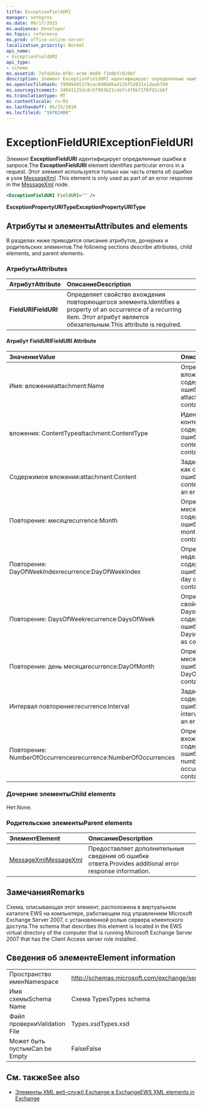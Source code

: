 ```yaml
---
title: ExceptionFieldURI
manager: sethgros
ms.date: 09/17/2015
ms.audience: Developer
ms.topic: reference
ms.prod: office-online-server
localization_priority: Normal
api_name:
- ExceptionFieldURI
api_type:
- schema
ms.assetid: 7afda93a-0f8c-4c9e-8e09-f1b0bfc928bf
description: Элемент ExceptionFieldURI идентифицирует определенные ошибки в запросе. Этот элемент используется только как часть ответа об ошибке в узле MessageXml.
ms.openlocfilehash: 79909405179cec0d0b86ad12bf52031e1daeb790
ms.sourcegitcommit: 34041125dc8c5f993b21cebfc4f8b72f0fd2cb6f
ms.translationtype: MT
ms.contentlocale: ru-RU
ms.lasthandoff: 06/25/2018
ms.locfileid: "19762408"
---
```

# <a name="exceptionfielduri"></a><span data-ttu-id="9a42b-104">ExceptionFieldURI</span><span class="sxs-lookup"><span data-stu-id="9a42b-104">ExceptionFieldURI</span></span>

<span data-ttu-id="9a42b-105">Элемент **ExceptionFieldURI** идентифицирует определенные ошибки в запросе.</span><span class="sxs-lookup"><span data-stu-id="9a42b-105">The **ExceptionFieldURI** element identifies particular errors in a request.</span></span> <span data-ttu-id="9a42b-106">Этот элемент используется только как часть ответа об ошибке в узле [MessageXml](messagexml.md) .</span><span class="sxs-lookup"><span data-stu-id="9a42b-106">This element is only used as part of an error response in the [MessageXml](messagexml.md) node.</span></span> 
  
```xml
<ExceptionFieldURI FieldURI="" />
```

 <span data-ttu-id="9a42b-107">**ExceptionPropertyURIType**</span><span class="sxs-lookup"><span data-stu-id="9a42b-107">**ExceptionPropertyURIType**</span></span>
## <a name="attributes-and-elements"></a><span data-ttu-id="9a42b-108">Атрибуты и элементы</span><span class="sxs-lookup"><span data-stu-id="9a42b-108">Attributes and elements</span></span>

<span data-ttu-id="9a42b-109">В разделах ниже приводится описание атрибутов, дочерних и родительских элементов.</span><span class="sxs-lookup"><span data-stu-id="9a42b-109">The following sections describe attributes, child elements, and parent elements.</span></span>
  
### <a name="attributes"></a><span data-ttu-id="9a42b-110">Атрибуты</span><span class="sxs-lookup"><span data-stu-id="9a42b-110">Attributes</span></span>

|<span data-ttu-id="9a42b-111">**Атрибут**</span><span class="sxs-lookup"><span data-stu-id="9a42b-111">**Attribute**</span></span>|<span data-ttu-id="9a42b-112">**Описание**</span><span class="sxs-lookup"><span data-stu-id="9a42b-112">**Description**</span></span>|
|:-----|:-----|
|<span data-ttu-id="9a42b-113">**FieldURI**</span><span class="sxs-lookup"><span data-stu-id="9a42b-113">**FieldURI**</span></span> <br/> |<span data-ttu-id="9a42b-114">Определяет свойство вхождения повторяющегося элемента.</span><span class="sxs-lookup"><span data-stu-id="9a42b-114">Identifies a property of an occurrence of a recurring item.</span></span> <span data-ttu-id="9a42b-115">Этот атрибут является обязательным.</span><span class="sxs-lookup"><span data-stu-id="9a42b-115">This attribute is required.</span></span>  <br/> |
   
#### <a name="fielduri-attribute"></a><span data-ttu-id="9a42b-116">Атрибут FieldURI</span><span class="sxs-lookup"><span data-stu-id="9a42b-116">FieldURI Attribute</span></span>

|<span data-ttu-id="9a42b-117">**Значение**</span><span class="sxs-lookup"><span data-stu-id="9a42b-117">**Value**</span></span>|<span data-ttu-id="9a42b-118">**Описание**</span><span class="sxs-lookup"><span data-stu-id="9a42b-118">**Description**</span></span>|
|:-----|:-----|
|<span data-ttu-id="9a42b-119">Имя: вложения</span><span class="sxs-lookup"><span data-stu-id="9a42b-119">attachment:Name</span></span>  <br/> |<span data-ttu-id="9a42b-120">Определяет имя вложения, содержащий ошибку.</span><span class="sxs-lookup"><span data-stu-id="9a42b-120">Identifies the attachment name as containing an error.</span></span>  <br/> |
|<span data-ttu-id="9a42b-121">вложения: ContentType</span><span class="sxs-lookup"><span data-stu-id="9a42b-121">attachment:ContentType</span></span>  <br/> |<span data-ttu-id="9a42b-122">Идентифицирует тип контента как содержащий ошибки.</span><span class="sxs-lookup"><span data-stu-id="9a42b-122">Identifies the content type as containing an error.</span></span>  <br/> |
|<span data-ttu-id="9a42b-123">Содержимое вложения:</span><span class="sxs-lookup"><span data-stu-id="9a42b-123">attachment:Content</span></span>  <br/> |<span data-ttu-id="9a42b-124">Задает содержимое, как содержащий ошибки.</span><span class="sxs-lookup"><span data-stu-id="9a42b-124">Identifies the content as containing an error.</span></span>  <br/> |
|<span data-ttu-id="9a42b-125">Повторение: месяц</span><span class="sxs-lookup"><span data-stu-id="9a42b-125">recurrence:Month</span></span>  <br/> |<span data-ttu-id="9a42b-126">Определяет поле месяц как содержащий ошибки.</span><span class="sxs-lookup"><span data-stu-id="9a42b-126">Identifies the month field as containing an error.</span></span>  <br/> |
|<span data-ttu-id="9a42b-127">Повторение: DayOfWeekIndex</span><span class="sxs-lookup"><span data-stu-id="9a42b-127">recurrence:DayOfWeekIndex</span></span>  <br/> |<span data-ttu-id="9a42b-128">Определяет день недели индекса, содержащее ошибку.</span><span class="sxs-lookup"><span data-stu-id="9a42b-128">Identifies the day of week index as containing an error.</span></span>  <br/> |
|<span data-ttu-id="9a42b-129">Повторение: DaysOfWeek</span><span class="sxs-lookup"><span data-stu-id="9a42b-129">recurrence:DaysOfWeek</span></span>  <br/> |<span data-ttu-id="9a42b-130">Определяет свойство DaysOfWeek как содержащий ошибки.</span><span class="sxs-lookup"><span data-stu-id="9a42b-130">Identifies the DaysOfWeek property as containing an error.</span></span>  <br/> |
|<span data-ttu-id="9a42b-131">Повторение: день месяца</span><span class="sxs-lookup"><span data-stu-id="9a42b-131">recurrence:DayOfMonth</span></span>  <br/> |<span data-ttu-id="9a42b-132">Определяет день месяца, содержащее ошибку.</span><span class="sxs-lookup"><span data-stu-id="9a42b-132">Identifies the DayOfMonth as containing an error.</span></span>  <br/> |
|<span data-ttu-id="9a42b-133">Интервал повторения:</span><span class="sxs-lookup"><span data-stu-id="9a42b-133">recurrence:Interval</span></span>  <br/> |<span data-ttu-id="9a42b-134">Задает интервал, содержащее ошибку.</span><span class="sxs-lookup"><span data-stu-id="9a42b-134">Identifies the interval as containing an error.</span></span>  <br/> |
|<span data-ttu-id="9a42b-135">Повторение: NumberOfOccurrences</span><span class="sxs-lookup"><span data-stu-id="9a42b-135">recurrence:NumberOfOccurrences</span></span>  <br/> |<span data-ttu-id="9a42b-136">Определяет число вхождений как содержащий ошибки.</span><span class="sxs-lookup"><span data-stu-id="9a42b-136">Identifies the number of occurrences as containing an error.</span></span>  <br/> |
   
### <a name="child-elements"></a><span data-ttu-id="9a42b-137">Дочерние элементы</span><span class="sxs-lookup"><span data-stu-id="9a42b-137">Child elements</span></span>

<span data-ttu-id="9a42b-138">Нет.</span><span class="sxs-lookup"><span data-stu-id="9a42b-138">None.</span></span>
  
### <a name="parent-elements"></a><span data-ttu-id="9a42b-139">Родительские элементы</span><span class="sxs-lookup"><span data-stu-id="9a42b-139">Parent elements</span></span>

|<span data-ttu-id="9a42b-140">**Элемент**</span><span class="sxs-lookup"><span data-stu-id="9a42b-140">**Element**</span></span>|<span data-ttu-id="9a42b-141">**Описание**</span><span class="sxs-lookup"><span data-stu-id="9a42b-141">**Description**</span></span>|
|:-----|:-----|
|[<span data-ttu-id="9a42b-142">MessageXml</span><span class="sxs-lookup"><span data-stu-id="9a42b-142">MessageXml</span></span>](messagexml.md) <br/> |<span data-ttu-id="9a42b-143">Предоставляет дополнительные сведения об ошибке ответа.</span><span class="sxs-lookup"><span data-stu-id="9a42b-143">Provides additional error response information.</span></span>  <br/> |
   
## <a name="remarks"></a><span data-ttu-id="9a42b-144">Замечания</span><span class="sxs-lookup"><span data-stu-id="9a42b-144">Remarks</span></span>

<span data-ttu-id="9a42b-145">Схема, описывающая этот элемент, расположена в виртуальном каталоге EWS на компьютере, работающем под управлением Microsoft Exchange Server 2007, с установленной ролью сервера клиентского доступа.</span><span class="sxs-lookup"><span data-stu-id="9a42b-145">The schema that describes this element is located in the EWS virtual directory of the computer that is running Microsoft Exchange Server 2007 that has the Client Access server role installed.</span></span>
  
## <a name="element-information"></a><span data-ttu-id="9a42b-146">Сведения об элементе</span><span class="sxs-lookup"><span data-stu-id="9a42b-146">Element information</span></span>

|||
|:-----|:-----|
|<span data-ttu-id="9a42b-147">Пространство имен</span><span class="sxs-lookup"><span data-stu-id="9a42b-147">Namespace</span></span>  <br/> |http://schemas.microsoft.com/exchange/services/2006/types  <br/> |
|<span data-ttu-id="9a42b-148">Имя схемы</span><span class="sxs-lookup"><span data-stu-id="9a42b-148">Schema Name</span></span>  <br/> |<span data-ttu-id="9a42b-149">Схема Types</span><span class="sxs-lookup"><span data-stu-id="9a42b-149">Types schema</span></span>  <br/> |
|<span data-ttu-id="9a42b-150">Файл проверки</span><span class="sxs-lookup"><span data-stu-id="9a42b-150">Validation File</span></span>  <br/> |<span data-ttu-id="9a42b-151">Types.xsd</span><span class="sxs-lookup"><span data-stu-id="9a42b-151">Types.xsd</span></span>  <br/> |
|<span data-ttu-id="9a42b-152">Может быть пустым</span><span class="sxs-lookup"><span data-stu-id="9a42b-152">Can be Empty</span></span>  <br/> |<span data-ttu-id="9a42b-153">False</span><span class="sxs-lookup"><span data-stu-id="9a42b-153">False</span></span>  <br/> |
   
## <a name="see-also"></a><span data-ttu-id="9a42b-154">См. также</span><span class="sxs-lookup"><span data-stu-id="9a42b-154">See also</span></span>



- [<span data-ttu-id="9a42b-155">Элементы XML веб-служб Exchange в Exchange</span><span class="sxs-lookup"><span data-stu-id="9a42b-155">EWS XML elements in Exchange</span></span>](ews-xml-elements-in-exchange.md)


